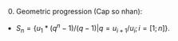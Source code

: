 0. Geometric progression (Cap so nhan):

- $S_n = \{ u_{1} * (q^{n} - 1)/(q - 1) | q = u_{i+1}/u_{i}; i = [1; n] \}$.
